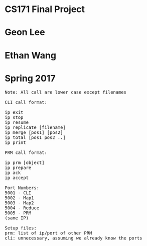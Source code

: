 # CS171 Final Project
# Geon Lee
# Ethan Wang
# Spring 2017

<pre>
Note: All call are lower case except filenames

CLI call format:
<PRM>
ip exit
ip stop
ip resume
ip replicate [filename]
ip merge [pos1] [pos2]
ip total [pos1 pos2 ..]
ip print

PRM call format:
<PRM>
ip prm [object]
ip prepare
ip ack
ip accept 

Port Numbers:
5001 - CLI
5002 - Map1
5003 - Map2
5004 - Reduce
5005 - PRM
(same IP)

Setup files:
prm: list of ip/port of other PRM
cli: unnecessary, assuming we already know the ports
</pre>
